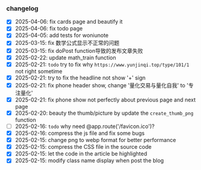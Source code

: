 ### changelog
-[x] 2025-04-06: fix cards page and beautify it
-[x] 2025-04-06: fix todo page
-[x] 2025-04-05: add tests for woniunote
-[x] 2025-03-15: fix 数学公式显示不正常的问题
-[x] 2025-03-15: fix doPost function导致的发布文章失败
-[x] 2025-02-22: update math_train function
-[x] 2025-02-21: `todo` try to fix why `https://www.yunjinqi.top/type/101/1` not right sometime
-[x] 2025-02-21: try to fix the headline not show '+' sign
-[x] 2025-02-21: fix phone header show, change '量化交易与量化自我' to '专注量化'
-[x] 2025-02-21: fix phone show not perfectly about previous page and next page
-[x] 2025-02-20: beauty the thumb/picture by update the `create_thumb_png` function
-[ ] 2025-02-16: `todo` why need @app.route('/favicon.ico')? 
-[x] 2025-02-16: compress the js file and fix some bugs
-[x] 2025-02-15: change png to webp format for better performance
-[x] 2025-02-15: compress the CSS file in the source code
-[x] 2025-02-15: let the code in the article be highlighted
-[x] 2025-02-15: modify class name display when post the blog
